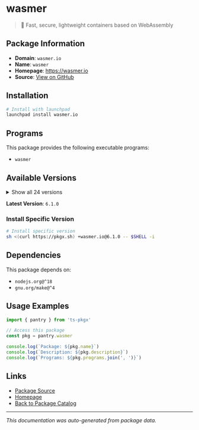 # wasmer

> 🚀 Fast, secure, lightweight containers based on WebAssembly

## Package Information

- **Domain**: `wasmer.io`
- **Name**: `wasmer`
- **Homepage**: https://wasmer.io
- **Source**: [View on GitHub](https://github.com/pkgxdev/pantry/tree/main/projects/wasmer.io/package.yml)

## Installation

```bash
# Install with launchpad
launchpad install wasmer.io
```

## Programs

This package provides the following executable programs:

- `wasmer`

## Available Versions

<details>
<summary>Show all 24 versions</summary>

- `6.1.0`, `6.0.1`, `6.0.0`, `5.0.4`, `5.0.3`
- `5.0.2`, `5.0.1`, `5.0.0`, `4.4.0`, `4.3.7`
- `4.3.6`, `4.3.5`, `4.3.4`, `4.3.3`, `4.3.2`
- `4.3.1`, `4.3.0`, `4.2.8`, `4.2.7`, `4.2.6`
- `4.2.5`, `4.2.4`, `4.2.3`, `4.2.2`

</details>

**Latest Version**: `6.1.0`

### Install Specific Version

```bash
# Install specific version
sh <(curl https://pkgx.sh) +wasmer.io@6.1.0 -- $SHELL -i
```

## Dependencies

This package depends on:

- `nodejs.org@^18`
- `gnu.org/make@^4`

## Usage Examples

```typescript
import { pantry } from 'ts-pkgx'

// Access this package
const pkg = pantry.wasmer

console.log(`Package: ${pkg.name}`)
console.log(`Description: ${pkg.description}`)
console.log(`Programs: ${pkg.programs.join(', ')}`)
```

## Links

- [Package Source](https://github.com/pkgxdev/pantry/tree/main/projects/wasmer.io/package.yml)
- [Homepage](https://wasmer.io)
- [Back to Package Catalog](../../package-catalog.md)

---

*This documentation was auto-generated from package data.*

